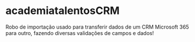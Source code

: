 # academiatalentosCRM
Robo de importação usado para transferir dados de um CRM Microsoft 365 para outro, fazendo diversas validações de campos e dados!
